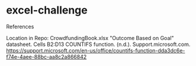 # excel-challenge

References

Location in Repo:
  CrowdfundingBook.xlsx
  "Outcome Based on Goal" datasheet.
  Cells B2:D13
COUNTIFS function. (n.d.). Support.microsoft.com. https://support.microsoft.com/en-us/office/countifs-function-dda3dc6e-f74e-4aee-88bc-aa8c2a866842
